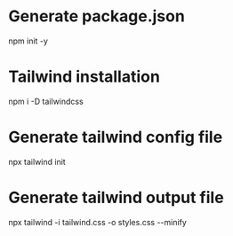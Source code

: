 
# Generate package.json
npm init -y

# Tailwind installation
npm i -D tailwindcss

# Generate tailwind config file
npx tailwind init

# Generate tailwind output file
npx tailwind -i tailwind.css -o styles.css --minify